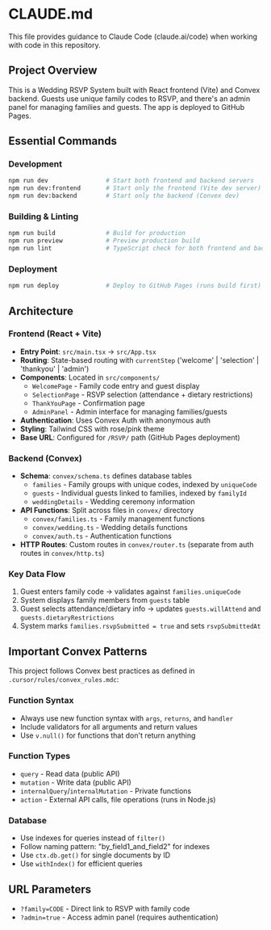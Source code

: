 # CLAUDE.md

This file provides guidance to Claude Code (claude.ai/code) when working with code in this repository.

## Project Overview

This is a Wedding RSVP System built with React frontend (Vite) and Convex backend. Guests use unique family codes to RSVP, and there's an admin panel for managing families and guests. The app is deployed to GitHub Pages.

## Essential Commands

### Development
```bash
npm run dev                # Start both frontend and backend servers
npm run dev:frontend       # Start only the frontend (Vite dev server)
npm run dev:backend        # Start only the backend (Convex dev)
```

### Building & Linting
```bash
npm run build              # Build for production
npm run preview            # Preview production build
npm run lint               # TypeScript check for both frontend and backend + Convex validation
```

### Deployment
```bash
npm run deploy             # Deploy to GitHub Pages (runs build first)
```

## Architecture

### Frontend (React + Vite)
- **Entry Point**: `src/main.tsx` → `src/App.tsx`
- **Routing**: State-based routing with `currentStep` ('welcome' | 'selection' | 'thankyou' | 'admin')
- **Components**: Located in `src/components/`
  - `WelcomePage` - Family code entry and guest display
  - `SelectionPage` - RSVP selection (attendance + dietary restrictions)
  - `ThankYouPage` - Confirmation page
  - `AdminPanel` - Admin interface for managing families/guests
- **Authentication**: Uses Convex Auth with anonymous auth
- **Styling**: Tailwind CSS with rose/pink theme
- **Base URL**: Configured for `/RSVP/` path (GitHub Pages deployment)

### Backend (Convex)
- **Schema**: `convex/schema.ts` defines database tables
  - `families` - Family groups with unique codes, indexed by `uniqueCode`
  - `guests` - Individual guests linked to families, indexed by `familyId`
  - `weddingDetails` - Wedding ceremony information
- **API Functions**: Split across files in `convex/` directory
  - `convex/families.ts` - Family management functions
  - `convex/wedding.ts` - Wedding details functions
  - `convex/auth.ts` - Authentication functions
- **HTTP Routes**: Custom routes in `convex/router.ts` (separate from auth routes in `convex/http.ts`)

### Key Data Flow
1. Guest enters family code → validates against `families.uniqueCode`
2. System displays family members from `guests` table
3. Guest selects attendance/dietary info → updates `guests.willAttend` and `guests.dietaryRestrictions`
4. System marks `families.rsvpSubmitted = true` and sets `rsvpSubmittedAt`

## Important Convex Patterns

This project follows Convex best practices as defined in `.cursor/rules/convex_rules.mdc`:

### Function Syntax
- Always use new function syntax with `args`, `returns`, and `handler`
- Include validators for all arguments and return values
- Use `v.null()` for functions that don't return anything

### Function Types
- `query` - Read data (public API)
- `mutation` - Write data (public API) 
- `internalQuery`/`internalMutation` - Private functions
- `action` - External API calls, file operations (runs in Node.js)

### Database
- Use indexes for queries instead of `filter()`
- Follow naming pattern: "by_field1_and_field2" for indexes
- Use `ctx.db.get()` for single documents by ID
- Use `withIndex()` for efficient queries

## URL Parameters
- `?family=CODE` - Direct link to RSVP with family code
- `?admin=true` - Access admin panel (requires authentication)